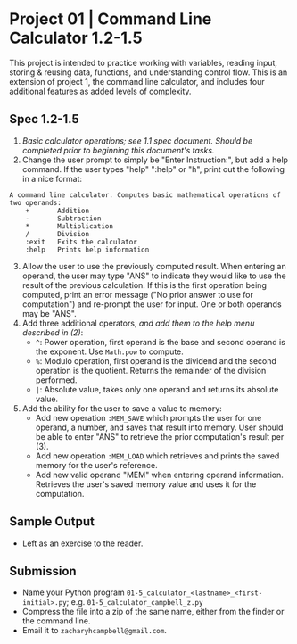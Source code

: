 # Project 01 | Command Line Calculator 1.2-1.5
This project is intended to practice working with variables, reading input, storing & reusing data, functions, and understanding control flow. This is an extension of project 1, the command line calculator, and includes four additional features as added levels of complexity.
## Spec 1.2-1.5
1) _Basic calculator operations; see 1.1 spec document. Should be completed prior to beginning this document's tasks._
2) Change the user prompt to simply be "Enter Instruction:", but add a help command. If the user types "help" ":help" or "h", print out the following in a nice format:
```
A command line calculator. Computes basic mathematical operations of two operands:
    +       Addition
    -       Subtraction
    *       Multiplication
    /       Division
    :exit   Exits the calculator
    :help   Prints help information
```
3) Allow the user to use the previously computed result. When entering an operand, the user may type "ANS" to indicate they would like to use the result of the previous calculation. If this is the first operation being computed, print an error message ("No prior answer to use for computation") and re-prompt the user for input. One or both operands may be "ANS".
4) Add three additional operators, _and add them to the help menu described in (2)_:
    - `^`: Power operation, first operand is the base and second operand is the exponent. Use `Math.pow` to compute.
    - `%`: Modulo operation, first operand is the dividend and the second operation is the quotient. Returns the remainder of the division performed.
    - `|`: Absolute value, takes only one operand and returns its absolute value.
5) Add the ability for the user to save a value to memory:
    - Add new operation `:MEM_SAVE` which prompts the user for one operand, a number, and saves that result into memory. 
        User should be able to enter "ANS" to retrieve the prior computation's result per (3). 
    - Add new operation `:MEM_LOAD` which retrieves and prints the saved memory for the user's reference.
    - Add new valid operand "MEM" when entering operand information. Retrieves the user's saved memory value and uses it for the computation.

## Sample Output
- Left as an exercise to the reader.

## Submission
- Name your Python program `01-5_calculator_<lastname>_<first-initial>.py`; 
  e.g. `01-5_calculator_campbell_z.py`
- Compress the file into a zip of the same name, either from the finder or the command line.
- Email it to `zacharyhcampbell@gmail.com`.